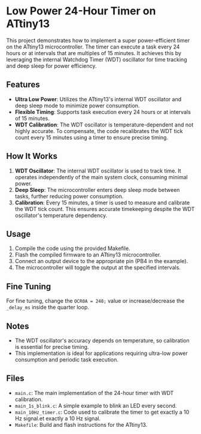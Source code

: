 # Low Power 24-Hour Timer on ATtiny13

This project demonstrates how to implement a super power-efficient timer on the ATtiny13 microcontroller. The timer can execute a task every 24 hours or at intervals that are multiples of 15 minutes. It achieves this by leveraging the internal Watchdog Timer (WDT) oscillator for time tracking and deep sleep for power efficiency.

## Features

- **Ultra Low Power**: Utilizes the ATtiny13's internal WDT oscillator and deep sleep mode to minimize power consumption.
- **Flexible Timing**: Supports task execution every 24 hours or at intervals of 15 minutes.
- **WDT Calibration**: The WDT oscillator is temperature-dependent and not highly accurate. To compensate, the code recalibrates the WDT tick count every 15 minutes using a timer to ensure precise timing.

## How It Works

1. **WDT Oscillator**: The internal WDT oscillator is used to track time. It operates independently of the main system clock, consuming minimal power.
2. **Deep Sleep**: The microcontroller enters deep sleep mode between tasks, further reducing power consumption.
3. **Calibration**: Every 15 minutes, a timer is used to measure and calibrate the WDT tick count. This ensures accurate timekeeping despite the WDT oscillator's temperature dependency.

## Usage

1. Compile the code using the provided Makefile.
2. Flash the compiled firmware to an ATtiny13 microcontroller.
3. Connect an output device to the appropriate pin (PB4 in the example).
4. The microcontroller will toggle the output at the specified intervals.

## Fine Tuning

For fine tuning, change the `OCR0A = 248;` value or increase/decrease the `_delay_ms` inside the quarter loop.

## Notes

- The WDT oscillator's accuracy depends on temperature, so calibration is essential for precise timing.
- This implementation is ideal for applications requiring ultra-low power consumption and periodic task execution.

## Files

- `main.c`: The main implementation of the 24-hour timer with WDT calibration.
- `main_1s_blink.c`: A simple example to blink an LED every second.
- `main_10Hz_timer.c`: Code used to calibrate the timer to get exactly a 10 Hz signal.et exactly a 10 Hz signal.
- `Makefile`: Build and flash instructions for the ATtiny13.



